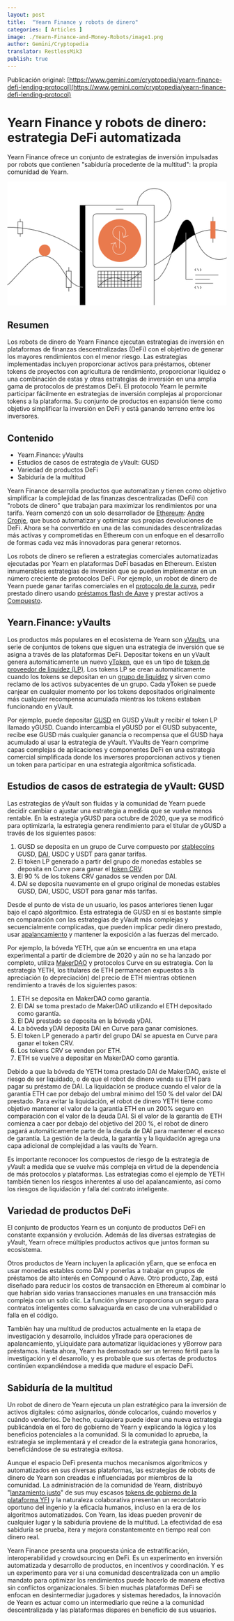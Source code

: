 ```yaml
---
layout: post
title:  "Yearn Finance y robots de dinero"
categories: [ Articles ]
image: ./Yearn-Finance-and-Money-Robots/image1.png
author: Gemini/Cryptopedia
translator: RestlessMik3
publish: true
---
```


Publicación original: [https://www.gemini.com/cryptopedia/yearn-finance-defi-lending-protocol](https://www.gemini.com/cryptopedia/yearn-finance-defi-lending-protocol)

# Yearn Finance y robots de dinero: estrategia DeFi automatizada

Yearn Finance ofrece un conjunto de estrategias de inversión impulsadas por robots que contienen "sabiduría procedente de la multitud": la propia comunidad de Yearn.

![](image1.png?w=1281&h=721)

## Resumen

Los robots de dinero de Yearn Finance ejecutan estrategias de inversión en plataformas de finanzas descentralizadas (DeFi) con el objetivo de generar los mayores rendimientos con el menor riesgo. Las estrategias implementadas incluyen proporcionar activos para préstamos, obtener tokens de proyectos con agricultura de rendimiento, proporcionar liquidez o una combinación de estas y otras estrategias de inversión en una amplia gama de protocolos de préstamos DeFi. El protocolo Yearn le permite participar fácilmente en estrategias de inversión complejas al proporcionar tokens a la plataforma. Su conjunto de productos en expansión tiene como objetivo simplificar la inversión en DeFi y está ganando terreno entre los inversores.

## Contenido

- Yearn.Finance: yVaults
- Estudios de casos de estrategia de yVault: GUSD
- Variedad de productos DeFi
- Sabiduría de la multitud

Yearn Finance desarrolla productos que automatizan y tienen como objetivo simplificar la complejidad de las finanzas descentralizadas (DeFi) con "robots de dinero" que trabajan para maximizar los rendimientos por una tarifa. Yearn comenzó con un solo desarrollador de [Ethereum](https://www.gemini.com/cryptopedia/ethereum-smart-contracts-tokens-use-cases): [Andre Cronje](https://www.gemini.com/cryptopedia/glossary#andre-cronje), que buscó automatizar y optimizar sus propias devoluciones de DeFi. Ahora se ha convertido en una de las comunidades descentralizadas más activas y comprometidas en Ethereum con un enfoque en el desarrollo de formas cada vez más innovadoras para generar retornos.

Los robots de dinero se refieren a estrategias comerciales automatizadas ejecutadas por Yearn en plataformas DeFi basadas en Ethereum. Existen innumerables estrategias de inversión que se pueden implementar en un número creciente de protocolos DeFi. Por ejemplo, un robot de dinero de Yearn puede ganar tarifas comerciales en el [protocolo de la curva](https://www.gemini.com/cryptopedia/curve-crypto-automated-market-maker), pedir prestado dinero usando [préstamos flash de Aave](https://www.gemini.com/cryptopedia/aave-flashloans) y prestar activos a [Compuesto](https://www.gemini.com/cryptopedia/compound-finance-defi-crypto).

## Yearn.Finance: yVaults

Los productos más populares en el ecosistema de Yearn son [yVaults](https://www.gemini.com/cryptopedia/glossary#y-vaults), una serie de conjuntos de tokens que siguen una estrategia de inversión que se asigna a través de las plataformas DeFi. Depositar tokens en un yVault genera automáticamente un nuevo [yToken](https://www.gemini.com/cryptopedia/glossary#y-tokens), que es un tipo de [token de proveedor de liquidez (LP)](https://www.gemini.com/cryptopedia/liquidity-provider-amm-tokens). Los tokens LP se crean automáticamente cuando los tokens se depositan en un [grupo de liquidez](https://www.gemini.com/cryptopedia/glossary#liquidity-pool) y sirven como reclamo de los activos subyacentes de un grupo. Cada yToken se puede canjear en cualquier momento por los tokens depositados originalmente más cualquier recompensa acumulada mientras los tokens estaban funcionando en yVault.

Por ejemplo, puede depositar [GUSD](https://www.gemini.com/cryptopedia/gusd-gemini-dollar-stablecoin-features) en GUSD yVault y recibir el token LP llamado yGUSD. Cuando intercambia el yGUSD por el GUSD subyacente, recibe ese GUSD más cualquier ganancia o recompensa que el GUSD haya acumulado al usar la estrategia de yVault. YVaults de Yearn comprime capas complejas de aplicaciones y componentes DeFi en una estrategia comercial simplificada donde los inversores proporcionan activos y tienen un token para participar en una estrategia algorítmica sofisticada.

## Estudios de casos de estrategia de yVault: GUSD

Las estrategias de yVault son fluidas y la comunidad de Yearn puede decidir cambiar o ajustar una estrategia a medida que se vuelve menos rentable. En la estrategia yGUSD para octubre de 2020, que ya se modificó para optimizarla, la estrategia genera rendimiento para el titular de yGUSD a través de los siguientes pasos:

1. GUSD se deposita en un grupo de Curve compuesto por [stablecoins](https://www.gemini.com/cryptopedia/what-are-stablecoins-how-do-they-work) GUSD, [DAI](https://www.gemini.com/cryptopedia/dai-stablecoin-what-is-dai-token), USDC y USDT para ganar tarifas.
2. El token LP generado a partir del grupo de monedas estables se deposita en Curve para ganar el [token CRV](https://www.gemini.com/cryptopedia/glossary#crv-token).
3. El 90 % de los tokens CRV ganados se venden por DAI.
4. DAI se deposita nuevamente en el grupo original de monedas estables GUSD, DAI, USDC, USDT para ganar más tarifas.

Desde el punto de vista de un usuario, los pasos anteriores tienen lugar bajo el capó algorítmico. Esta estrategia de GUSD en sí es bastante simple en comparación con las estrategias de yVault más complejas y secuencialmente complicadas, que pueden implicar pedir dinero prestado, usar [apalancamiento](https://www.gemini.com/cryptopedia/glossary#leverage) y mantener la exposición a las fuerzas del mercado.

Por ejemplo, la bóveda YETH, que aún se encuentra en una etapa experimental a partir de diciembre de 2020 y aún no se ha lanzado por completo, utiliza [MakerDAO](https://www.gemini.com/cryptopedia/makerdao-defi-mkr-dai-coins) y protocolos Curve en su estrategia. Con la estrategia YETH, los titulares de ETH permanecen expuestos a la apreciación (o depreciación) del precio de ETH mientras obtienen rendimiento a través de los siguientes pasos:

1. ETH se deposita en MakerDAO como garantía.
2. El DAI se toma prestado de MakerDAO utilizando el ETH depositado como garantía.
3. El DAI prestado se deposita en la bóveda yDAI.
4. La bóveda yDAI deposita DAI en Curve para ganar comisiones.
5. El token LP generado a partir del grupo DAI se apuesta en Curve para ganar el token CRV.
6. Los tokens CRV se venden por ETH.
7. ETH se vuelve a depositar en MakerDAO como garantía.

Debido a que la bóveda de YETH toma prestado DAI de MakerDAO, existe el riesgo de ser liquidado, o de que el robot de dinero venda su ETH para pagar su préstamo de DAI. La liquidación se produce cuando el valor de la garantía ETH cae por debajo del umbral mínimo del 150 % del valor del DAI prestado. Para evitar la liquidación, el robot de dinero YETH tiene como objetivo mantener el valor de la garantía ETH en un 200% seguro en comparación con el valor de la deuda DAI. Si el valor de la garantía de ETH comienza a caer por debajo del objetivo del 200 %, el robot de dinero pagará automáticamente parte de la deuda de DAI para mantener el exceso de garantía. La gestión de la deuda, la garantía y la liquidación agrega una capa adicional de complejidad a las vaults de Yearn.

Es importante reconocer los compuestos de riesgo de la estrategia de yVault a medida que se vuelve más compleja en virtud de la dependencia de más protocolos y plataformas. Las estrategias como el ejemplo de YETH también tienen los riesgos inherentes al uso del apalancamiento, así como los riesgos de liquidación y falla del contrato inteligente.

## Variedad de productos DeFi

El conjunto de productos Yearn es un conjunto de productos DeFi en constante expansión y evolución. Además de las diversas estrategias de yVault, Yearn ofrece múltiples productos activos que juntos forman su ecosistema.

Otros productos de Yearn incluyen la aplicación yEarn, que se enfoca en usar monedas estables como DAI y ponerlas a trabajar en grupos de préstamos de alto interés en Compound o Aave. Otro producto, Zap, está diseñado para reducir los costos de transacción en Ethereum al combinar lo que habrían sido varias transacciones manuales en una transacción más compleja con un solo clic. La función yInsure proporciona un seguro para contratos inteligentes como salvaguarda en caso de una vulnerabilidad o falla en el código.

También hay una multitud de productos actualmente en la etapa de investigación y desarrollo, incluidos yTrade para operaciones de apalancamiento, yLiquidate para automatizar liquidaciones y yBorrow para préstamos. Hasta ahora, Yearn ha demostrado ser un terreno fértil para la investigación y el desarrollo, y es probable que sus ofertas de productos continúen expandiéndose a medida que madure el espacio DeFi. 

## Sabiduría de la multitud

Un robot de dinero de Yearn ejecuta un plan estratégico para la inversión de activos digitales: cómo asignarlos, dónde colocarlos, cuándo moverlos y cuándo venderlos. De hecho, cualquiera puede idear una nueva estrategia publicándola en el foro de gobierno de Yearn y explicando la lógica y los beneficios potenciales a la comunidad. Si la comunidad lo aprueba, la estrategia se implementará y el creador de la estrategia gana honorarios, beneficiándose de su estrategia exitosa.

Aunque el espacio DeFi presenta muchos mecanismos algorítmicos y automatizados en sus diversas plataformas, las estrategias de robots de dinero de Yearn son creadas e influenciadas por miembros de la comunidad. La administración de la comunidad de Yearn, distribuyó "[lanzamiento justo](https://www.gemini.com/cryptopedia/what-is-yearn-finance-yfi-coin-yearnfinance)" de sus muy escasos [tokens de gobierno de la plataforma YFI](https://www.gemini.com/cryptopedia/glossary#yfi-token) y la naturaleza colaborativa presentan un recordatorio oportuno del ingenio y la eficacia humanos, incluso en la era de los algoritmos automatizados. Con Yearn, las ideas pueden provenir de cualquier lugar y la sabiduría proviene de la multitud. La efectividad de esa sabiduría se prueba, itera y mejora constantemente en tiempo real con dinero real.

Yearn Finance presenta una propuesta única de estratificación, interoperabilidad y crowdsourcing en DeFi. Es un experimento en inversión automatizada y desarrollo de productos, en incentivos y coordinación. Y es un experimento para ver si una comunidad descentralizada con un amplio mandato para optimizar los rendimientos puede hacerlo de manera efectiva sin conflictos organizacionales. Si bien muchas plataformas DeFi se enfocan en desintermediar jugadores y sistemas heredados, la innovación de Yearn es actuar como un intermediario que reúne a la comunidad descentralizada y las plataformas dispares en beneficio de sus usuarios. 
